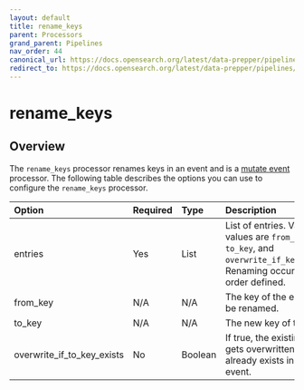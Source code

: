 ```yaml
---
layout: default
title: rename_keys
parent: Processors
grand_parent: Pipelines
nav_order: 44
canonical_url: https://docs.opensearch.org/latest/data-prepper/pipelines/configuration/processors/rename-keys/
redirect_to: https://docs.opensearch.org/latest/data-prepper/pipelines/configuration/processors/rename-keys/
---
```


# rename_keys

## Overview

The `rename_keys` processor renames keys in an event and is a [mutate event](https://github.com/opensearch-project/data-prepper/tree/main/data-prepper-plugins/mutate-event-processors#mutate-event-processors) processor. The following table describes the options you can use to configure the `rename_keys` processor.

Option | Required | Type | Description
:--- | :--- | :--- | :---
entries | Yes | List | List of entries. Valid values are `from_key`, `to_key`, and `overwrite_if_key_exists`. Renaming occurs in the order defined.
from_key | N/A | N/A | The key of the entry to be renamed.
to_key | N/A | N/A | The new key of the entry.
overwrite_if_to_key_exists | No | Boolean | If true, the existing value gets overwritten if `to_key` already exists in the event.

<!---## Configuration

Content will be added to this section.

## Metrics

Content will be added to this section.--->